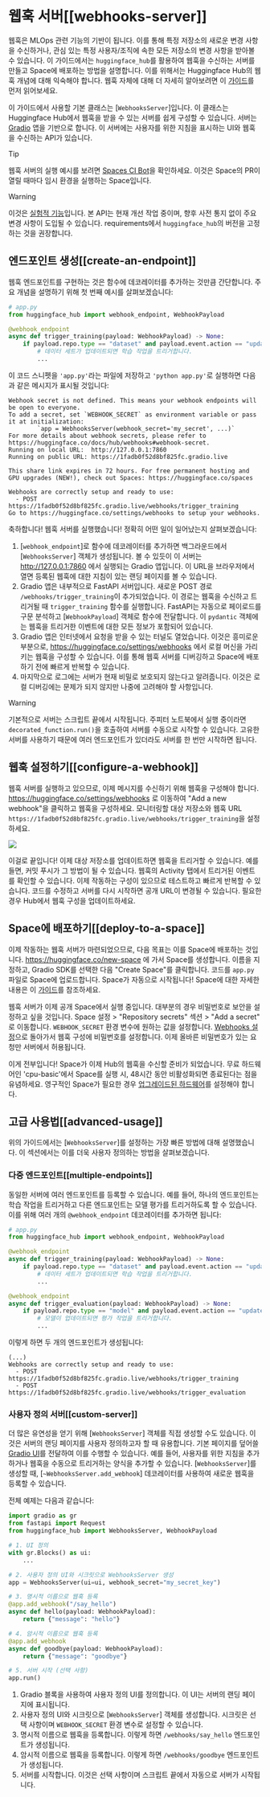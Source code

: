 <!--⚠️ Note that this file is in Markdown but contains specific syntax for our doc-builder (similar to MDX) that may not be
rendered properly in your Markdown viewer.
-->

# 웹훅 서버[[webhooks-server]]

웹훅은 MLOps 관련 기능의 기반이 됩니다. 이를 통해 특정 저장소의 새로운 변경 사항을 수신하거나,
관심 있는 특정 사용자/조직에 속한 모든 저장소의 변경 사항을 받아볼 수 있습니다.
이 가이드에서는 `huggingface_hub`를 활용하여 웹훅을 수신하는 서버를 만들고 Space에 배포하는 방법을 설명합니다. 
이를 위해서는 Huggingface Hub의 웹훅 개념에 대해 익숙해야 합니다. 
웹훅 자체에 대해 더 자세히 알아보려면 이 [가이드](https://huggingface.co/docs/hub/webhooks)를 먼저 읽어보세요.  

이 가이드에서 사용할 기본 클래스는 [`WebhooksServer`]입니다. 
이 클래스는 Huggingface Hub에서 웹훅을 받을 수 있는 서버를 쉽게 구성할 수 있습니다. 서버는 [Gradio](https://gradio.app/) 앱을 기반으로 합니다. 
이 서버에는 사용자를 위한 지침을 표시하는 UI와 웹훅을 수신하는 API가 있습니다.

> [!TIP]
> 웹훅 서버의 실행 예시를 보려면 [Spaces CI Bot](https://huggingface.co/spaces/spaces-ci-bot/webhook)을 확인하세요. 
> 이것은 Space의 PR이 열릴 때마다 임시 환경을 실행하는 Space입니다.

> [!WARNING]
> 이것은 [실험적 기능](../package_reference/environment_variables#hfhubdisableexperimentalwarning)입니다. 
> 본 API는 현재 개선 작업 중이며, 향후 사전 통지 없이 주요 변경 사항이 도입될 수 있습니다. 
> requirements에서 `huggingface_hub`의 버전을 고정하는 것을 권장합니다.


## 엔드포인트 생성[[create-an-endpoint]]

웹훅 엔드포인트를 구현하는 것은 함수에 데코레이터를 추가하는 것만큼 간단합니다. 
주요 개념을 설명하기 위해 첫 번째 예시를 살펴보겠습니다:

```python
# app.py
from huggingface_hub import webhook_endpoint, WebhookPayload

@webhook_endpoint
async def trigger_training(payload: WebhookPayload) -> None:
    if payload.repo.type == "dataset" and payload.event.action == "update":
        # 데이터 세트가 업데이트되면 학습 작업을 트리거합니다.
        ...
```

이 코드 스니펫을 `'app.py'`라는 파일에 저장하고 `'python app.py'`로 실행하면 다음과 같은 메시지가 표시될 것입니다:

```text
Webhook secret is not defined. This means your webhook endpoints will be open to everyone.
To add a secret, set `WEBHOOK_SECRET` as environment variable or pass it at initialization:
        `app = WebhooksServer(webhook_secret='my_secret', ...)`
For more details about webhook secrets, please refer to https://huggingface.co/docs/hub/webhooks#webhook-secret.
Running on local URL:  http://127.0.0.1:7860
Running on public URL: https://1fadb0f52d8bf825fc.gradio.live

This share link expires in 72 hours. For free permanent hosting and GPU upgrades (NEW!), check out Spaces: https://huggingface.co/spaces

Webhooks are correctly setup and ready to use:
  - POST https://1fadb0f52d8bf825fc.gradio.live/webhooks/trigger_training
Go to https://huggingface.co/settings/webhooks to setup your webhooks.
```

축하합니다! 웹훅 서버를 실행했습니다! 정확히 어떤 일이 일어났는지 살펴보겠습니다:

1. [`webhook_endpoint`]로 함수에 데코레이터를 추가하면 백그라운드에서 [`WebhooksServer`] 객체가 생성됩니다. 
볼 수 있듯이 이 서버는 http://127.0.0.1:7860 에서 실행되는 Gradio 앱입니다. 
이 URL을 브라우저에서 열면 등록된 웹훅에 대한 지침이 있는 랜딩 페이지를 볼 수 있습니다.
2. Gradio 앱은 내부적으로 FastAPI 서버입니다. 새로운 POST 경로 `/webhooks/trigger_training`이 추가되었습니다. 
이 경로는 웹훅을 수신하고 트리거될 때 `trigger_training` 함수를 실행합니다. 
FastAPI는 자동으로 페이로드를 구문 분석하고 [`WebhookPayload`] 객체로 함수에 전달합니다. 
이 `pydantic` 객체에는 웹훅을 트리거한 이벤트에 대한 모든 정보가 포함되어 있습니다.
3. Gradio 앱은 인터넷에서 요청을 받을 수 있는 터널도 열었습니다. 
이것은 흥미로운 부분으로, https://huggingface.co/settings/webhooks 에서 로컬 머신을 가리키는 웹훅을 구성할 수 있습니다. 
이를 통해 웹훅 서버를 디버깅하고 Space에 배포하기 전에 빠르게 반복할 수 있습니다.
4. 마지막으로 로그에는 서버가 현재 비밀로 보호되지 않는다고 알려줍니다. 
이것은 로컬 디버깅에는 문제가 되지 않지만 나중에 고려해야 할 사항입니다.

> [!WARNING]
> 기본적으로 서버는 스크립트 끝에서 시작됩니다. 
> 주피터 노트북에서 실행 중이라면 `decorated_function.run()`을 호출하여 서버를 수동으로 시작할 수 있습니다. 
> 고유한 서버를 사용하기 때문에 여러 엔드포인트가 있더라도 서버를 한 번만 시작하면 됩니다.


## 웹훅 설정하기[[configure-a-webhook]]

웹훅 서버를 실행하고 있으므로, 이제 메시지를 수신하기 위해 웹훅을 구성해야 합니다.
https://huggingface.co/settings/webhooks 로 이동하여 "Add a new webhook"을 클릭하고 웹훅을 구성하세요. 
모니터링할 대상 저장소와 웹훅 URL `https://1fadb0f52d8bf825fc.gradio.live/webhooks/trigger_training`을 설정하세요.

<div class="flex justify-center">
<img src="https://huggingface.co/datasets/huggingface/documentation-images/resolve/main/hub/configure_webhook.png"/>
</div>

이걸로 끝입니다! 이제 대상 저장소를 업데이트하면 웹훅을 트리거할 수 있습니다. 예를 들면, 커밋 푸시가 그 방법이 될 수 있습니다.
웹훅의 Activity 탭에서 트리거된 이벤트를 확인할 수 있습니다. 이제 작동하는 구성이 있으므로 테스트하고 빠르게 반복할 수 있습니다. 
코드를 수정하고 서버를 다시 시작하면 공개 URL이 변경될 수 있습니다. 
필요한 경우 Hub에서 웹훅 구성을 업데이트하세요.

## Space에 배포하기[[deploy-to-a-space]]

이제 작동하는 웹훅 서버가 마련되었으므로, 다음 목표는 이를 Space에 배포하는 것입니다. https://huggingface.co/new-space 에 가서 Space를 생성합니다. 
이름을 지정하고, Gradio SDK를 선택한 다음 "Create Space"를 클릭합니다. 코드를 `app.py` 파일로 Space에 업로드합니다.
Space가 자동으로 시작됩니다!
Space에 대한 자세한 내용은 이 [가이드](https://huggingface.co/docs/hub/spaces-overview)를 참조하세요.

웹훅 서버가 이제 공개 Space에서 실행 중입니다. 대부분의 경우 비밀번호로 보안을 설정하고 싶을 것입니다.
Space 설정 > "Repository secrets" 섹션 > "Add a secret" 로 이동합니다. `WEBHOOK_SECRET` 환경 변수에 원하는 값을 설정합니다. 
[Webhooks 설정](https://huggingface.co/settings/webhooks)으로 돌아가서 웹훅 구성에 비밀번호를 설정합니다. 
이제 올바른 비밀번호가 있는 요청만 서버에서 허용됩니다.

이게 전부입니다! Space가 이제 Hub의 웹훅을 수신할 준비가 되었습니다.
무료 하드웨어인 'cpu-basic'에서 Space를 실행 시, 48시간 동안 비활성화되면 종료된다는 점을 유념하세요. 
영구적인 Space가 필요한 경우 [업그레이드된 하드웨어](https://huggingface.co/docs/hub/spaces-gpus#hardware-specs)를 설정해야 합니다.

## 고급 사용법[[advanced-usage]]

위의 가이드에서는 [`WebhooksServer`]를 설정하는 가장 빠른 방법에 대해 설명했습니다. 
이 섹션에서는 이를 더욱 사용자 정의하는 방법을 살펴보겠습니다.

### 다중 엔드포인트[[multiple-endpoints]]

동일한 서버에 여러 엔드포인트를 등록할 수 있습니다. 
예를 들어, 하나의 엔드포인트는 학습 작업을 트리거하고 다른 엔드포인트는 모델 평가를 트리거하도록 할 수 있습니다. 
이를 위해 여러 개의 `@webhook_endpoint` 데코레이터를 추가하면 됩니다:

```python
# app.py
from huggingface_hub import webhook_endpoint, WebhookPayload

@webhook_endpoint
async def trigger_training(payload: WebhookPayload) -> None:
    if payload.repo.type == "dataset" and payload.event.action == "update":
        # 데이터 세트가 업데이트되면 학습 작업을 트리거합니다.
        ...

@webhook_endpoint
async def trigger_evaluation(payload: WebhookPayload) -> None:
    if payload.repo.type == "model" and payload.event.action == "update":
        # 모델이 업데이트되면 평가 작업을 트리거합니다. 
        ...
```

이렇게 하면 두 개의 엔드포인트가 생성됩니다:

```text
(...)
Webhooks are correctly setup and ready to use:
  - POST https://1fadb0f52d8bf825fc.gradio.live/webhooks/trigger_training
  - POST https://1fadb0f52d8bf825fc.gradio.live/webhooks/trigger_evaluation
```

### 사용자 정의 서버[[custom-server]]

더 많은 유연성을 얻기 위해 [`WebhooksServer`] 객체를 직접 생성할 수도 있습니다. 
이것은 서버의 랜딩 페이지를 사용자 정의하고자 할 때 유용합니다. 
기본 페이지를 덮어쓸 [Gradio UI](https://gradio.app/docs/#blocks)를 전달하여 이를 수행할 수 있습니다. 
예를 들어, 사용자를 위한 지침을 추가하거나 웹훅을 수동으로 트리거하는 양식을 추가할 수 있습니다. 
[`WebhooksServer`]를 생성할 때, [`~WebhooksServer.add_webhook`] 데코레이터를 사용하여 새로운 웹훅을 등록할 수 있습니다.

전체 예제는 다음과 같습니다:

```python
import gradio as gr
from fastapi import Request
from huggingface_hub import WebhooksServer, WebhookPayload

# 1. UI 정의
with gr.Blocks() as ui:
    ...

# 2. 사용자 정의 UI와 시크릿으로 WebhooksServer 생성
app = WebhooksServer(ui=ui, webhook_secret="my_secret_key")

# 3. 명시적 이름으로 웹훅 등록
@app.add_webhook("/say_hello")
async def hello(payload: WebhookPayload):
    return {"message": "hello"}

# 4. 암시적 이름으로 웹훅 등록
@app.add_webhook
async def goodbye(payload: WebhookPayload):
    return {"message": "goodbye"}

# 5. 서버 시작 (선택 사항)
app.run()
```

1. Gradio 블록을 사용하여 사용자 정의 UI를 정의합니다. 이 UI는 서버의 랜딩 페이지에 표시됩니다.
2. 사용자 정의 UI와 시크릿으로 [`WebhooksServer`] 객체를 생성합니다. 
시크릿은 선택 사항이며 `WEBHOOK_SECRET` 환경 변수로 설정할 수 있습니다. 
3. 명시적 이름으로 웹훅을 등록합니다. 이렇게 하면 `/webhooks/say_hello` 엔드포인트가 생성됩니다.
4. 암시적 이름으로 웹훅을 등록합니다. 이렇게 하면 `/webhooks/goodbye` 엔드포인트가 생성됩니다.
5. 서버를 시작합니다. 이것은 선택 사항이며 스크립트 끝에서 자동으로 서버가 시작됩니다.
